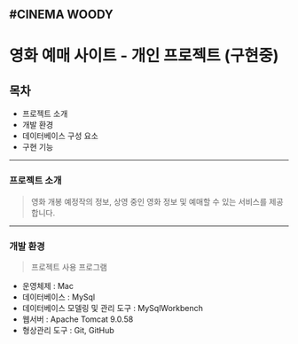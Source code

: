 #CINEMA WOODY
---
# 영화 예매 사이트 - 개인 프로젝트 (구현중)
## 목차
* 프로젝트 소개
* 개발 환경
* 데이터베이스 구성 요소
* 구현 기능
---
### 프로젝트 소개
> 영화 개봉 예정작의 정보, 상영 중인 영화 정보 및 예매할 수 있는 서비스를 제공합니다. 
---
### 개발 환경
> 프로젝트 사용 프로그램
* 운영체제 : Mac
* 데이터베이스 : MySql
* 데이터베이스 모델링 및 관리 도구 : MySqlWorkbench
* 웹서버 : Apache Tomcat 9.0.58
* 형상관리 도구 : Git, GitHub
